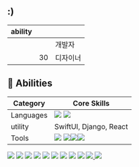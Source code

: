 ## :)

| ability |  |  |
|------|------|------|
| | | 개발자 |
| | 30 | 디자이너 |





## 💪 Abilities

| Category       | Core Skills                       |
|----------------|-----------------------------------|
| Languages      | <img src="https://img.shields.io/badge/swift-%23FA7343.svg?&style=for-the-badge&logo=swift&logoColor=white" /> <img src="https://img.shields.io/badge/python-%233776AB.svg?&style=for-the-badge&logo=python&logoColor=white" />        |
| utility    | SwiftUI, Django, React            |
| Tools          | <img src="https://img.shields.io/badge/github-%23181717.svg?&style=for-the-badge&logo=github&logoColor=white" /> <img src="https://img.shields.io/badge/xcode-%231575F9.svg?&style=for-the-badge&logo=xcode&logoColor=white" /><img src="https://img.shields.io/badge/visual%20studio%20code-%23007ACC.svg?&style=for-the-badge&logo=visual%20studio%20code&logoColor=white" /><img src="https://img.shields.io/badge/flutter-%2302569B.svg?&style=for-the-badge&logo=flutter&logoColor=white" />              |



<img src="https://img.shields.io/badge/python-%233776AB.svg?&style=for-the-badge&logo=python&logoColor=white" />
<img src="https://img.shields.io/badge/swift-%23FA7343.svg?&style=for-the-badge&logo=swift&logoColor=white" />


<img src="https://img.shields.io/badge/flutter-%2302569B.svg?&style=for-the-badge&logo=flutter&logoColor=white" />
<img src="https://img.shields.io/badge/mysql-%234479A1.svg?&style=for-the-badge&logo=mysql&logoColor=white" />


<img src="https://img.shields.io/badge/github-%23181717.svg?&style=for-the-badge&logo=github&logoColor=white" />
<img src="https://img.shields.io/badge/xcode-%231575F9.svg?&style=for-the-badge&logo=xcode&logoColor=white" />
<img src="https://img.shields.io/badge/visual%20studio%20code-%23007ACC.svg?&style=for-the-badge&logo=visual%20studio%20code&logoColor=white" />


<img src="https://img.shields.io/badge/discord-%237289DA.svg?&style=for-the-badge&logo=discord&logoColor=white" />
<img src="https://img.shields.io/badge/instagram-%23E4405F.svg?&style=for-the-badge&logo=instagram&logoColor=white" />
<a href="링크"><img src="위에있는뱃지코드"/>


<a href="https://discord.gg/bxZwZ5gSu3">
  <img src="https://img.shields.io/badge/discord-%237289DA.svg?&style=for-the-badge&logo=discord&logoColor=white"/>
</a>





<!--
**1gamseong/1gamseong** is a ✨ _special_ ✨ repository because its `README.md` (this file) appears on your GitHub profile.

Here are some ideas to get you started:

- 🔭 I’m currently working on ...
- 🌱 I’m currently learning ...
- 👯 I’m looking to collaborate on ...
- 🤔 I’m looking for help with ...
- 💬 Ask me about ...
- 📫 How to reach me: ...
- 😄 Pronouns: ...
- ⚡ Fun fact: ...
-->
